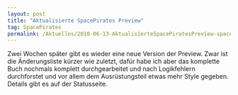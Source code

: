 ```yaml
---
layout: post
title: "Aktualisierte SpacePirates Preview"
tag: SpacePirates
permalink: /Aktuelles/2010-06-13-AktualisierteSpacePiratesPreview-spacepirates
---
```


Zwei Wochen später gibt es wieder eine neue Version der Preview. Zwar ist die Änderungsliste kürzer wie zuletzt, dafür habe ich aber das komplette Buch nochmals komplett durchgearbeitet und nach Logikfehlern durchforstet und vor allem dem Ausrüstungsteil etwas mehr Style gegeben. Details gibt es auf der Statusseite.


